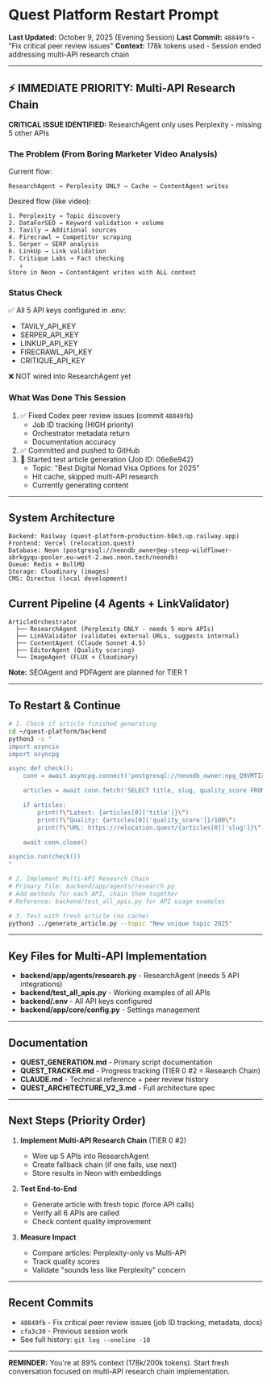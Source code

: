 # Quest Platform Restart Prompt

**Last Updated:** October 9, 2025 (Evening Session)
**Last Commit:** `48849fb` - "Fix critical peer review issues"
**Context:** 178k tokens used - Session ended addressing multi-API research chain

---

## ⚡ IMMEDIATE PRIORITY: Multi-API Research Chain

**CRITICAL ISSUE IDENTIFIED:** ResearchAgent only uses Perplexity - missing 5 other APIs

### The Problem (From Boring Marketer Video Analysis)
Current flow:
```
ResearchAgent → Perplexity ONLY → Cache → ContentAgent writes
```

Desired flow (like video):
```
1. Perplexity → Topic discovery
2. DataForSEO → Keyword validation + volume
3. Tavily → Additional sources
4. Firecrawl → Competitor scraping
5. Serper → SERP analysis
6. LinkUp → Link validation
7. Critique Labs → Fact checking
   ↓
Store in Neon → ContentAgent writes with ALL context
```

### Status Check
✅ All 5 API keys configured in .env:
- TAVILY_API_KEY
- SERPER_API_KEY
- LINKUP_API_KEY
- FIRECRAWL_API_KEY
- CRITIQUE_API_KEY

❌ NOT wired into ResearchAgent yet

### What Was Done This Session
1. ✅ Fixed Codex peer review issues (commit `48849fb`)
   - Job ID tracking (HIGH priority)
   - Orchestrator metadata return
   - Documentation accuracy
2. ✅ Committed and pushed to GitHub
3. 🔄 Started test article generation (Job ID: 06e8e942)
   - Topic: "Best Digital Nomad Visa Options for 2025"
   - Hit cache, skipped multi-API research
   - Currently generating content

---

## System Architecture

```
Backend: Railway (quest-platform-production-b8e3.up.railway.app)
Frontend: Vercel (relocation.quest)
Database: Neon (postgresql://neondb_owner@ep-steep-wildflower-abrkgyqu-pooler.eu-west-2.aws.neon.tech/neondb)
Queue: Redis + BullMQ
Storage: Cloudinary (images)
CMS: Directus (local development)
```

## Current Pipeline (4 Agents + LinkValidator)

```
ArticleOrchestrator
  ├── ResearchAgent (Perplexity ONLY - needs 5 more APIs)
  ├── LinkValidator (validates external URLs, suggests internal)
  ├── ContentAgent (Claude Sonnet 4.5)
  ├── EditorAgent (Quality scoring)
  └── ImageAgent (FLUX + Cloudinary)
```

**Note:** SEOAgent and PDFAgent are planned for TIER 1

---

## To Restart & Continue

```bash
# 1. Check if article finished generating
cd ~/quest-platform/backend
python3 -c "
import asyncio
import asyncpg

async def check():
    conn = await asyncpg.connect('postgresql://neondb_owner:npg_Q9VMTIX2eHws@ep-steep-wildflower-abrkgyqu-pooler.eu-west-2.aws.neon.tech/neondb?sslmode=require')

    articles = await conn.fetch('SELECT title, slug, quality_score FROM articles ORDER BY created_at DESC LIMIT 1')

    if articles:
        print(f\"Latest: {articles[0]['title']}\")
        print(f\"Quality: {articles[0]['quality_score']}/100\")
        print(f\"URL: https://relocation.quest/{articles[0]['slug']}\")

    await conn.close()

asyncio.run(check())
"

# 2. Implement Multi-API Research Chain
# Primary file: backend/app/agents/research.py
# Add methods for each API, chain them together
# Reference: backend/test_all_apis.py for API usage examples

# 3. Test with fresh article (no cache)
python3 ../generate_article.py --topic "New unique topic 2025"
```

---

## Key Files for Multi-API Implementation

- **backend/app/agents/research.py** - ResearchAgent (needs 5 API integrations)
- **backend/test_all_apis.py** - Working examples of all APIs
- **backend/.env** - All API keys configured
- **backend/app/core/config.py** - Settings management

---

## Documentation

- **QUEST_GENERATION.md** - Primary script documentation
- **QUEST_TRACKER.md** - Progress tracking (TIER 0 #2 = Research Chain)
- **CLAUDE.md** - Technical reference + peer review history
- **QUEST_ARCHITECTURE_V2_3.md** - Full architecture spec

---

## Next Steps (Priority Order)

1. **Implement Multi-API Research Chain** (TIER 0 #2)
   - Wire up 5 APIs into ResearchAgent
   - Create fallback chain (if one fails, use next)
   - Store results in Neon with embeddings

2. **Test End-to-End**
   - Generate article with fresh topic (force API calls)
   - Verify all 6 APIs are called
   - Check content quality improvement

3. **Measure Impact**
   - Compare articles: Perplexity-only vs Multi-API
   - Track quality scores
   - Validate "sounds less like Perplexity" concern

---

## Recent Commits

- `48849fb` - Fix critical peer review issues (job ID tracking, metadata, docs)
- `cfa3c30` - Previous session work
- See full history: `git log --oneline -10`

---

**REMINDER:** You're at 89% context (178k/200k tokens). Start fresh conversation focused on multi-API research chain implementation.
